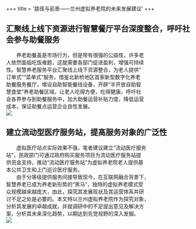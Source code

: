 +++
title = '路径与前景——兰州虚拟养老院的未来发展建议'
+++
## 汇聚线上线下资源进行智慧餐厅平台深度整合，呼吁社会参与助餐服务
&emsp;&emsp;养老助餐虽是市场行为，但是带有很强的公益性，许多老  
人依然面临吃饭难题，这就需要各部门促进盈利，增强可持续    
性。智慧养老服务平台汇聚线上线下资源整合，为老人提供“  
订单式”“菜单式”服务，借鉴北新桥地区首家新型数字化养老    
助餐服务餐厅，增设自助智能餐线设备，开辟“半开放自助智  
慧食堂”养老助餐区域，让老人吃得方便，吃得健康。呼吁社  
会各界参与到助餐服务中，加大助餐运营补贴力度，降低运营  
成本，保证助餐点运营企业良性发展。   
![](/images/p7.png)
## 建立流动型医疗服务站，提高服务对象的广泛性
&emsp;&emsp;虚拟医疗站点实际效果不强，笔者建议建立“流动医疗服务  
站”，民政部门可通过政府购买服务项目为流动医疗服务站提  
供资金支持，推动“流动医疗服务站”为虚拟养老院老人提供基  
本公共卫生和上门巡诊医疗服务。  
&emsp;&emsp;由于分等级提供服务间接导致现今，在互联网融合背景下，  
智慧养老已成为养老新形势的“黑马”，独特的虚拟养老模式受  
众规模越来越庞大，由此，探究其发展现状及其运营体系并研  
讨不足之处是必要的。本文特以兰州虚拟养老院作为探究对象，  
分析其发展的卓越成就，并就调研中的不足提出意见及解决方  
案，分析其未来深化趋势，以期达到先觉视野的深入发掘。   
![](/images/p8.png)
